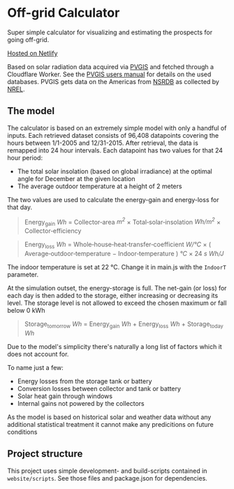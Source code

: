 # Off-grid Calculator

Super simple calculator for visualizing and estimating the prospects for going off-grid.

[Hosted on Netlify](https://off-grid-calculator.netlify.app)

Based on solar radiation data acquired via [PVGIS](https://ec.europa.eu/jrc/en/pvgis) and fetched through a Cloudflare Worker. See the [PVGIS users manual](https://ec.europa.eu/jrc/en/PVGIS/docs/usermanual) for details on the used databases. PVGIS gets data on the Americas from [NSRDB](https://nsrdb.nrel.gov/) as collected by [NREL](https://www.nrel.gov/).

## The model
The calculator is based on an extremely simple model with only a handful of inputs.
Each retrieved dataset consists of 96,408 datapoints covering the hours between 1/1-2005 and 12/31-2015. After retrieval, the data is remapped into 24 hour intervals. Each datapoint has two values for that 24 hour period:

- The total solar insolation (based on global irradiance) at the optimal angle for December at the given location
- The average outdoor temperature at a height of 2 meters

The two values are used to calculate the energy-gain and energy-loss for that day.

> Energy<sub>gain</sub> *Wh* = Collector‑area *m<sup>2</sup>* × Total‑solar‑insolation *Wh/m<sup>2</sup>* × Collector‑efficiency

> Energy<sub>loss</sub> *Wh* = Whole‑house‑heat‑transfer‑coefficient *W/°C* × ( Average‑outdoor‑temperature − Indoor‑temperature ) *°C* × 24 *s Wh/J*

The indoor temperature is set at 22 °C. Change it in main.js with the `IndoorT` parameter.

At the simulation outset, the energy-storage is full. The net-gain (or loss) for each day is then added to the storage, either increasing or decreasing its level. The storage level is not allowed to exceed the chosen maximum or fall below 0 kWh

> Storage<sub>tomorrow</sub> *Wh* = Energy<sub>gain</sub> *Wh* + Energy<sub>loss</sub> *Wh* + Storage<sub>today</sub> *Wh*

Due to the model's simplicity there's naturally a long list of factors which it does not account for.

To name just a few:

- Energy losses from the storage tank or battery
- Conversion losses between collector and tank or battery
- Solar heat gain through windows
- Internal gains not powered by the collectors

As the model is based on historical solar and weather data without any additional statistical treatment it cannot make any predicitions on future conditions

## Project structure
This project uses simple development- and build-scripts contained in `website/scripts`. See those files and package.json for dependencies.